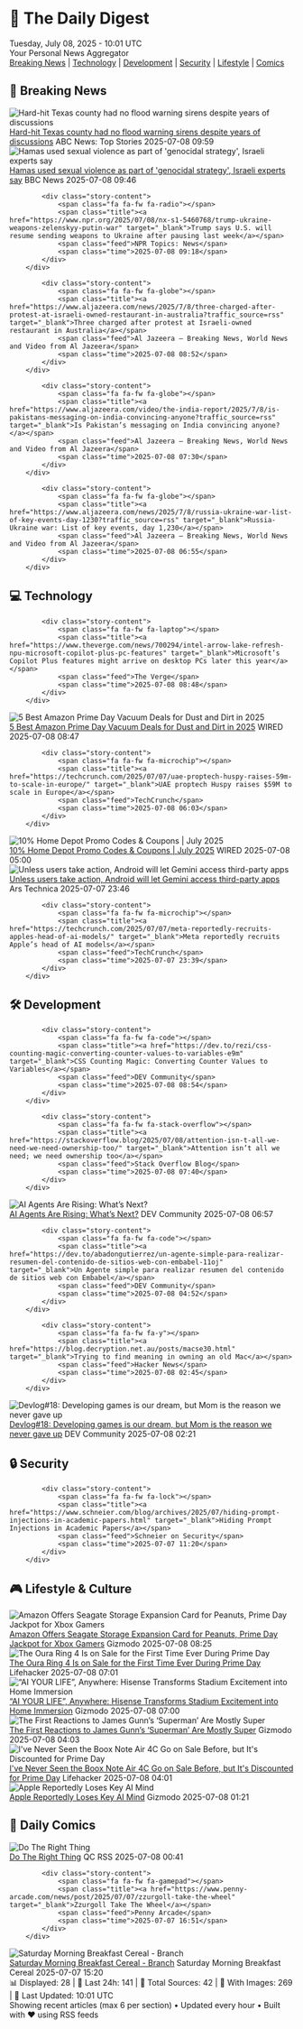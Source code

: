 <!-- Processing 54 RSS feeds at 2025-07-08 10:01:36 UTC -->
<!-- Processing: XKCD -->
<!-- Processing: Saturday Morning Breakfast Cereal -->
<!-- Processing: Penny Arcade -->
<!-- Processing: Poorly Drawn Lines -->
<!-- Processing: Garfield -->
<!-- Processing: Dinosaur Comics -->
<!-- Processing: BBC World News -->
<!-- Processing: BBC Breaking News -->
<!-- Processing: NPR News -->
<!-- Processing: CBC News -->
<!-- Error processing https://rss.cbc.ca/lineup/topstories.xml: The read operation timed out -->
<!-- Processing: Reuters Top News -->
<!-- Processing: Associated Press Breaking -->
<!-- Processing: ABC News Breaking -->
<!-- Processing: Sky News World -->
<!-- Processing: Ars Technica -->
<!-- Processing: O'Reilly Radar -->
<!-- Processing: Slashdot -->
<!-- Processing: Hacker News -->
<!-- Processing: DistroWatch -->
<!-- Processing: Linux.com -->
<!-- Processing: GitHub Blog -->
<!-- Processing: InfoQ -->
<!-- Processing: Coding Horror -->
<!-- Processing: The Pragmatic Engineer -->
<!-- Processing: Lifehacker -->
<!-- Processing: Kotaku -->
<!-- Processing: Boing Boing -->
<!-- Processing: Krebs on Security -->
<!-- Generated 4 new posts out of 28 feeds processed -->
<div class="newspaper-header">
    <h1 class="newspaper-title">📰 The Daily Digest</h1>
    <div class="newspaper-date">Tuesday, July 08, 2025 - 10:01 UTC</div>
    <div class="newspaper-subtitle">Your Personal News Aggregator</div>
</div>

<div class="newspaper-nav">
    <a href="#breaking">Breaking News</a> |
    <a href="#tech">Technology</a> |
    <a href="#dev">Development</a> |
    <a href="#security">Security</a> |
    <a href="#lifestyle">Lifestyle</a> |
    <a href="#webcomics">Comics</a>
</div>

<div class="news-section breaking-news" id="breaking">
<h2 class="section-header">🚨 Breaking News</h2>
<div class="stories-container">
<div class="story">
            <img src="https://s.abcnews.com/images/US/texas-2-ap-er-250707_1751917182302_hpMain_4x3t_384.jpg" alt="Hard-hit Texas county had no flood warning sirens despite years of discussions" class="story-image" loading="lazy" onerror="this.style.display='none'">
            <div class="story-content">
                <span class="fa fa-fw fa-tv"></span>
                <span class="title"><a href="https://abcnews.go.com/US/hard-hit-texas-county-flood-warning-sirens-despite/story?id=123531823" target="_blank">Hard-hit Texas county had no flood warning sirens despite years of discussions</a></span>
                <span class="feed">ABC News: Top Stories</span>
                <span class="time">2025-07-08 09:59</span>
            </div>
        </div>
<div class="story">
            <img src="https://ichef.bbci.co.uk/ace/standard/240/cpsprodpb/dd41/live/abbd5bc0-5bb4-11f0-a40e-a1af2950b220.jpg" alt="Hamas used sexual violence as part of &#x27;genocidal strategy&#x27;, Israeli experts say" class="story-image" loading="lazy" onerror="this.style.display='none'">
            <div class="story-content">
                <span class="fa fa-fw fa-earth-americas"></span>
                <span class="title"><a href="https://www.bbc.com/news/articles/c1mz8gxzg82o" target="_blank">Hamas used sexual violence as part of &#x27;genocidal strategy&#x27;, Israeli experts say</a></span>
                <span class="feed">BBC News</span>
                <span class="time">2025-07-08 09:46</span>
            </div>
        </div>
<div class="story">
            
            <div class="story-content">
                <span class="fa fa-fw fa-radio"></span>
                <span class="title"><a href="https://www.npr.org/2025/07/08/nx-s1-5460768/trump-ukraine-weapons-zelenskyy-putin-war" target="_blank">Trump says U.S. will resume sending weapons to Ukraine after pausing last week</a></span>
                <span class="feed">NPR Topics: News</span>
                <span class="time">2025-07-08 09:18</span>
            </div>
        </div>
<div class="story">
            
            <div class="story-content">
                <span class="fa fa-fw fa-globe"></span>
                <span class="title"><a href="https://www.aljazeera.com/news/2025/7/8/three-charged-after-protest-at-israeli-owned-restaurant-in-australia?traffic_source=rss" target="_blank">Three charged after protest at Israeli-owned restaurant in Australia</a></span>
                <span class="feed">Al Jazeera – Breaking News, World News and Video from Al Jazeera</span>
                <span class="time">2025-07-08 08:52</span>
            </div>
        </div>
<div class="story">
            
            <div class="story-content">
                <span class="fa fa-fw fa-globe"></span>
                <span class="title"><a href="https://www.aljazeera.com/video/the-india-report/2025/7/8/is-pakistans-messaging-on-india-convincing-anyone?traffic_source=rss" target="_blank">Is Pakistan’s messaging on India convincing anyone?</a></span>
                <span class="feed">Al Jazeera – Breaking News, World News and Video from Al Jazeera</span>
                <span class="time">2025-07-08 07:30</span>
            </div>
        </div>
<div class="story">
            
            <div class="story-content">
                <span class="fa fa-fw fa-globe"></span>
                <span class="title"><a href="https://www.aljazeera.com/news/2025/7/8/russia-ukraine-war-list-of-key-events-day-1230?traffic_source=rss" target="_blank">Russia-Ukraine war: List of key events, day 1,230</a></span>
                <span class="feed">Al Jazeera – Breaking News, World News and Video from Al Jazeera</span>
                <span class="time">2025-07-08 06:55</span>
            </div>
        </div>
</div>
</div>
<div class="news-section tech-news" id="tech">
<h2 class="section-header">💻 Technology</h2>
<div class="stories-container">
<div class="story">
            
            <div class="story-content">
                <span class="fa fa-fw fa-laptop"></span>
                <span class="title"><a href="https://www.theverge.com/news/700294/intel-arrow-lake-refresh-npu-microsoft-copilot-plus-pc-features" target="_blank">Microsoft’s Copilot Plus features might arrive on desktop PCs later this year</a></span>
                <span class="feed">The Verge</span>
                <span class="time">2025-07-08 08:48</span>
            </div>
        </div>
<div class="story">
            <img src="https://media.wired.com/photos/6865c66a3867188c8e70dc3b/master/pass/8.jpg" alt="5 Best Amazon Prime Day Vacuum Deals for Dust and Dirt in 2025" class="story-image" loading="lazy" onerror="this.style.display='none'">
            <div class="story-content">
                <span class="fa fa-fw fa-bolt"></span>
                <span class="title"><a href="https://www.wired.com/story/prime-day-vacuum-deals-july-2025/" target="_blank">5 Best Amazon Prime Day Vacuum Deals for Dust and Dirt in 2025</a></span>
                <span class="feed">WIRED</span>
                <span class="time">2025-07-08 08:47</span>
            </div>
        </div>
<div class="story">
            
            <div class="story-content">
                <span class="fa fa-fw fa-microchip"></span>
                <span class="title"><a href="https://techcrunch.com/2025/07/07/uae-proptech-huspy-raises-59m-to-scale-in-europe/" target="_blank">UAE proptech Huspy raises $59M to scale in Europe</a></span>
                <span class="feed">TechCrunch</span>
                <span class="time">2025-07-08 06:03</span>
            </div>
        </div>
<div class="story">
            <img src="https://media.wired.com/photos/67b63b9c2c751893c256c1e8/master/pass/WIRED-Coupons-R2_13.png" alt="10% Home Depot Promo Codes &amp; Coupons | July 2025" class="story-image" loading="lazy" onerror="this.style.display='none'">
            <div class="story-content">
                <span class="fa fa-fw fa-bolt"></span>
                <span class="title"><a href="https://www.wired.com/story/home-depot-promo-code/" target="_blank">10% Home Depot Promo Codes &amp; Coupons | July 2025</a></span>
                <span class="feed">WIRED</span>
                <span class="time">2025-07-08 05:00</span>
            </div>
        </div>
<div class="story">
            <img src="https://cdn.arstechnica.net/wp-content/uploads/2025/07/gemini-android-500x500-1751929202.png" alt="Unless users take action, Android will let Gemini access third-party apps" class="story-image" loading="lazy" onerror="this.style.display='none'">
            <div class="story-content">
                <span class="fa fa-fw fa-cog"></span>
                <span class="title"><a href="https://arstechnica.com/security/2025/07/unless-users-take-action-android-will-let-gemini-access-third-party-apps/" target="_blank">Unless users take action, Android will let Gemini access third-party apps</a></span>
                <span class="feed">Ars Technica</span>
                <span class="time">2025-07-07 23:46</span>
            </div>
        </div>
<div class="story">
            
            <div class="story-content">
                <span class="fa fa-fw fa-microchip"></span>
                <span class="title"><a href="https://techcrunch.com/2025/07/07/meta-reportedly-recruits-apples-head-of-ai-models/" target="_blank">Meta reportedly recruits Apple’s head of AI models</a></span>
                <span class="feed">TechCrunch</span>
                <span class="time">2025-07-07 23:39</span>
            </div>
        </div>
</div>
</div>
<div class="news-section dev-news" id="dev">
<h2 class="section-header">🛠️ Development</h2>
<div class="stories-container">
<div class="story">
            
            <div class="story-content">
                <span class="fa fa-fw fa-code"></span>
                <span class="title"><a href="https://dev.to/rezi/css-counting-magic-converting-counter-values-to-variables-e9m" target="_blank">CSS Counting Magic: Converting Counter Values to Variables</a></span>
                <span class="feed">DEV Community</span>
                <span class="time">2025-07-08 08:54</span>
            </div>
        </div>
<div class="story">
            
            <div class="story-content">
                <span class="fa fa-fw fa-stack-overflow"></span>
                <span class="title"><a href="https://stackoverflow.blog/2025/07/08/attention-isn-t-all-we-need-we-need-ownership-too/" target="_blank">Attention isn’t all we need; we need ownership too</a></span>
                <span class="feed">Stack Overflow Blog</span>
                <span class="time">2025-07-08 07:40</span>
            </div>
        </div>
<div class="story">
            <img src="https://media2.dev.to/dynamic/image/width=800%2Cheight=%2Cfit=scale-down%2Cgravity=auto%2Cformat=auto/https%3A%2F%2Fdev-to-uploads.s3.amazonaws.com%2Fuploads%2Farticles%2Firzzasw9wrj8x6u8iq9l.png" alt="AI Agents Are Rising: What’s Next?" class="story-image" loading="lazy" onerror="this.style.display='none'">
            <div class="story-content">
                <span class="fa fa-fw fa-code"></span>
                <span class="title"><a href="https://dev.to/alifar/ai-agents-are-rising-whats-next-5h2m" target="_blank">AI Agents Are Rising: What’s Next?</a></span>
                <span class="feed">DEV Community</span>
                <span class="time">2025-07-08 06:57</span>
            </div>
        </div>
<div class="story">
            
            <div class="story-content">
                <span class="fa fa-fw fa-code"></span>
                <span class="title"><a href="https://dev.to/abadongutierrez/un-agente-simple-para-realizar-resumen-del-contenido-de-sitios-web-con-embabel-11oj" target="_blank">Un Agente simple para realizar resumen del contenido de sitios web con Embabel</a></span>
                <span class="feed">DEV Community</span>
                <span class="time">2025-07-08 04:52</span>
            </div>
        </div>
<div class="story">
            
            <div class="story-content">
                <span class="fa fa-fw fa-y"></span>
                <span class="title"><a href="https://blog.decryption.net.au/posts/macse30.html" target="_blank">Trying to find meaning in owning an old Mac</a></span>
                <span class="feed">Hacker News</span>
                <span class="time">2025-07-08 02:45</span>
            </div>
        </div>
<div class="story">
            <img src="https://media2.dev.to/dynamic/image/width=800%2Cheight=%2Cfit=scale-down%2Cgravity=auto%2Cformat=auto/https%3A%2F%2Fdev-to-uploads.s3.amazonaws.com%2Fuploads%2Farticles%2F6np1ou2726zoegse17ms.jpg" alt="Devlog#18: Developing games is our dream, but Mom is the reason we never gave up" class="story-image" loading="lazy" onerror="this.style.display='none'">
            <div class="story-content">
                <span class="fa fa-fw fa-code"></span>
                <span class="title"><a href="https://dev.to/khaisimon_devgame/devlog18-developing-games-is-our-dream-but-mom-is-the-reason-we-never-gave-up-ng5" target="_blank">Devlog#18: Developing games is our dream, but Mom is the reason we never gave up</a></span>
                <span class="feed">DEV Community</span>
                <span class="time">2025-07-08 02:21</span>
            </div>
        </div>
</div>
</div>
<div class="news-section security-news" id="security">
<h2 class="section-header">🔒 Security</h2>
<div class="stories-container">
<div class="story">
            
            <div class="story-content">
                <span class="fa fa-fw fa-lock"></span>
                <span class="title"><a href="https://www.schneier.com/blog/archives/2025/07/hiding-prompt-injections-in-academic-papers.html" target="_blank">Hiding Prompt Injections in Academic Papers</a></span>
                <span class="feed">Schneier on Security</span>
                <span class="time">2025-07-07 11:20</span>
            </div>
        </div>
</div>
</div>
<div class="news-section lifestyle-news" id="lifestyle">
<h2 class="section-header">🎮 Lifestyle & Culture</h2>
<div class="stories-container">
<div class="story">
            <img src="https://gizmodo.com/app/uploads/2025/06/seagate-deal.jpg" alt="Amazon Offers Seagate Storage Expansion Card for Peanuts, Prime Day Jackpot for Xbox Gamers" class="story-image" loading="lazy" onerror="this.style.display='none'">
            <div class="story-content">
                <span class="fa fa-fw fa-computer"></span>
                <span class="title"><a href="https://gizmodo.com/amazon-offers-seagate-storage-expansion-card-for-peanuts-prime-day-jackpot-for-xbox-gamers-2000615529" target="_blank">Amazon Offers Seagate Storage Expansion Card for Peanuts, Prime Day Jackpot for Xbox Gamers</a></span>
                <span class="feed">Gizmodo</span>
                <span class="time">2025-07-08 08:25</span>
            </div>
        </div>
<div class="story">
            <img src="https://lifehacker.com/imagery/articles/01JZK9DWWFDF3TK1BQDRS238BH/hero-image.png" alt="The Oura Ring 4 Is on Sale for the First Time Ever During Prime Day" class="story-image" loading="lazy" onerror="this.style.display='none'">
            <div class="story-content">
                <span class="fa fa-fw fa-life-ring"></span>
                <span class="title"><a href="https://lifehacker.com/health/oura-ring-4-prime-day-2025?utm_medium=RSS" target="_blank">The Oura Ring 4 Is on Sale for the First Time Ever During Prime Day</a></span>
                <span class="feed">Lifehacker</span>
                <span class="time">2025-07-08 07:01</span>
            </div>
        </div>
<div class="story">
            <img src="https://gizmodo.com/app/uploads/2025/07/For-Gizmodo-AI-Your-Life.jpeg" alt="“AI YOUR LIFE”, Anywhere: Hisense Transforms Stadium Excitement into Home Immersion" class="story-image" loading="lazy" onerror="this.style.display='none'">
            <div class="story-content">
                <span class="fa fa-fw fa-computer"></span>
                <span class="title"><a href="https://gizmodo.com/from-pitch-to-living-room-how-hisense-turns-ai-your-life-into-real-experiences-2000620947" target="_blank">“AI YOUR LIFE”, Anywhere: Hisense Transforms Stadium Excitement into Home Immersion</a></span>
                <span class="feed">Gizmodo</span>
                <span class="time">2025-07-08 07:00</span>
            </div>
        </div>
<div class="story">
            <img src="https://gizmodo.com/app/uploads/2025/07/Superman-Fortress.jpg" alt="The First Reactions to James Gunn’s ‘Superman’ Are Mostly Super" class="story-image" loading="lazy" onerror="this.style.display='none'">
            <div class="story-content">
                <span class="fa fa-fw fa-computer"></span>
                <span class="title"><a href="https://gizmodo.com/the-first-reactions-to-james-gunns-superman-are-mostly-super-2000625156" target="_blank">The First Reactions to James Gunn’s ‘Superman’ Are Mostly Super</a></span>
                <span class="feed">Gizmodo</span>
                <span class="time">2025-07-08 04:03</span>
            </div>
        </div>
<div class="story">
            <img src="https://lifehacker.com/imagery/articles/01JZK4KABZ68931BS0QWF1VV19/hero-image.webp" alt="I&#x27;ve Never Seen the Boox Note Air 4C Go on Sale Before, but It&#x27;s Discounted for Prime Day" class="story-image" loading="lazy" onerror="this.style.display='none'">
            <div class="story-content">
                <span class="fa fa-fw fa-life-ring"></span>
                <span class="title"><a href="https://lifehacker.com/tech/boox-note-air-4c-deal-prime-day-2025?utm_medium=RSS" target="_blank">I&#x27;ve Never Seen the Boox Note Air 4C Go on Sale Before, but It&#x27;s Discounted for Prime Day</a></span>
                <span class="feed">Lifehacker</span>
                <span class="time">2025-07-08 04:01</span>
            </div>
        </div>
<div class="story">
            <img src="https://gizmodo.com/app/uploads/2024/10/Tim-Cook-iPhone-16-Apple-Intelligence-2.jpg" alt="Apple Reportedly Loses Key AI Mind" class="story-image" loading="lazy" onerror="this.style.display='none'">
            <div class="story-content">
                <span class="fa fa-fw fa-computer"></span>
                <span class="title"><a href="https://gizmodo.com/apple-reportedly-loses-key-ai-mind-2000625461" target="_blank">Apple Reportedly Loses Key AI Mind</a></span>
                <span class="feed">Gizmodo</span>
                <span class="time">2025-07-08 01:21</span>
            </div>
        </div>
</div>
</div>
<div class="news-section webcomics-section" id="webcomics">
<h2 class="section-header">🎨 Daily Comics</h2>
<div class="stories-container">
<div class="story">
            <img src="http://www.questionablecontent.net/comics/5608.png" alt="Do The Right Thing" class="story-image" loading="lazy" onerror="this.style.display='none'">
            <div class="story-content">
                <span class="fa fa-fw fa-music"></span>
                <span class="title"><a href="http://questionablecontent.net/view.php?comic=5608" target="_blank">Do The Right Thing</a></span>
                <span class="feed">QC RSS</span>
                <span class="time">2025-07-08 00:41</span>
            </div>
        </div>
<div class="story">
            
            <div class="story-content">
                <span class="fa fa-fw fa-gamepad"></span>
                <span class="title"><a href="https://www.penny-arcade.com/news/post/2025/07/07/zzurgoll-take-the-wheel" target="_blank">Zzurgoll Take The Wheel</a></span>
                <span class="feed">Penny Arcade</span>
                <span class="time">2025-07-07 16:51</span>
            </div>
        </div>
<div class="story">
            <img src="https://www.smbc-comics.com/comics/1751598426-20250707.png" alt="Saturday Morning Breakfast Cereal - Branch" class="story-image" loading="lazy" onerror="this.style.display='none'">
            <div class="story-content">
                <span class="fa fa-fw fa-smile"></span>
                <span class="title"><a href="https://www.smbc-comics.com/comic/branch-2" target="_blank">Saturday Morning Breakfast Cereal - Branch</a></span>
                <span class="feed">Saturday Morning Breakfast Cereal</span>
                <span class="time">2025-07-07 15:20</span>
            </div>
        </div>
</div>
</div>

<div class="newspaper-footer">
    <div class="stats">
        📊 Displayed: 28 | 📅 Last 24h: 141 | 📡 Total Sources: 42 | 📸 With Images: 269 |
        🔄 Last Updated: 10:01 UTC
    </div>
    <div class="footer-note">
        Showing recent articles (max 6 per section) • Updated every hour • Built with ❤️ using RSS feeds
    </div>
</div>
